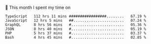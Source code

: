 📅 This month I spent my time on

<!--START_SECTION:waka-->

```text
TypeScript   112 hrs 11 mins #################........   67.19 %
JavaScript   12 hrs 5 mins   ##.......................   07.24 %
GraphQL      8 hrs 56 mins   #........................   05.36 %
JSON         8 hrs 40 mins   #........................   05.19 %
PHP          5 hrs 37 mins   #........................   03.37 %
Bash         4 hrs 45 mins   #........................   02.85 %
```

<!--END_SECTION:waka-->
